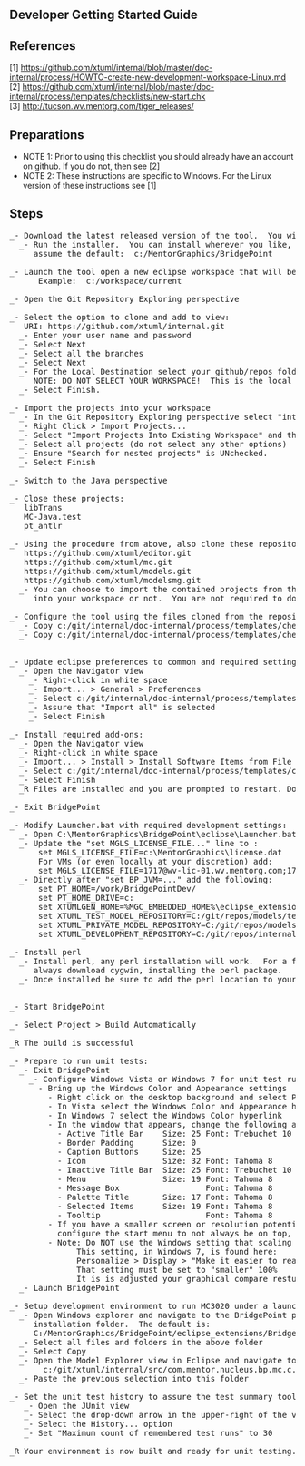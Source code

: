 Developer Getting Started Guide
----------------------------------------

References
------------
[1]  https://github.com/xtuml/internal/blob/master/doc-internal/process/HOWTO-create-new-development-workspace-Linux.md  
[2]  https://github.com/xtuml/internal/blob/master/doc-internal/process/templates/checklists/new-start.chk  
[3]  http://tucson.wv.mentorg.com/tiger_releases/

Preparations
------------
- NOTE 1: Prior to using this checklist you should already have an account on github.  If you do not, then see [2]  
- NOTE 2: These instructions are specific to Windows.  For the Linux version of these instructions see [1]


Steps
------------
<pre>
_- Download the latest released version of the tool.  You will find all the releases at [3]
  _- Run the installer.  You can install wherever you like, but these instructions 
     assume the default:  c:/MentorGraphics/BridgePoint
   
_- Launch the tool open a new eclipse workspace that will become your development workspace.
      Example:  c:/workspace/current

_- Open the Git Repository Exploring perspective

_- Select the option to clone and add to view:
   URI: https://github.com/xtuml/internal.git
  _- Enter your user name and password
  _- Select Next
  _- Select all the branches
  _- Select Next
  _- For the Local Destination select your github/repos folder (e.g. c:/git, which these instructions will use).
     NOTE: DO NOT SELECT YOUR WORKSPACE!  This is the local repository location.
  _- Select Finish.

_- Import the projects into your workspace
  _- In the Git Repository Exploring perspective select "internal"
  _- Right Click > Import Projects...
  _- Select "Import Projects Into Existing Workspace" and then "Next"
  _- Select all projects (do not select any other options)
  _- Ensure "Search for nested projects" is UNchecked.
  _- Select Finish

_- Switch to the Java perspective

_- Close these projects:
   libTrans
   MC-Java.test
   pt_antlr

_- Using the procedure from above, also clone these repositories:
   https://github.com/xtuml/editor.git
   https://github.com/xtuml/mc.git
   https://github.com/xtuml/models.git
   https://github.com/xtuml/modelsmg.git
  _- You can choose to import the contained projects from these repositories 
     into your workspace or not.  You are not required to do so.

_- Configure the tool using the files cloned from the repositories above:
  _- Copy c:/git/internal/doc-internal/process/templates/checklists/development-workspace-setup/BridgePointDev into c:/work
  _- Copy c:/git/internal/doc-internal/process/templates/checklists/development-workspace-setup/dropins/* into c:/MentorGraphics/BridgePoint/eclipse/dropins


_- Update eclipse preferences to common and required settings:
  _- Open the Navigator view
    _- Right-click in white space
    _- Import... > General > Preferences
    _- Select c:/git/internal/doc-internal/process/templates/checklists/development-workspace-setup/EclipsePreferences.epf
    _- Assure that "Import all" is selected
    _- Select Finish
	
_- Install required add-ons:
  _- Open the Navigator view
  _- Right-click in white space
  _- Import... > Install > Install Software Items from File
  _- Select c:/git/internal/doc-internal/process/templates/checklists/development-workspace-setup/xtUML_dev_eclipse_addons.p2f
  _- Select Finish
  _R Files are installed and you are prompted to restart. Do NOT restart
    
_- Exit BridgePoint

_- Modify Launcher.bat with required development settings:
  _- Open C:\MentorGraphics\BridgePoint\eclipse\Launcher.bat in a text editor
  _- Update the "set MGLS_LICENSE_FILE..." line to :
      set MGLS_LICENSE_FILE=c:\MentorGraphics\license.dat   
      For VMs (or even locally at your discretion) add:
      set MGLS_LICENSE_FILE=1717@wv-lic-01.wv.mentorg.com;1717@wv-lic-02.wv.mentorg.com;1717@svr-azt-eng-01  
  _- Directly after "set BP_JVM=..." add the following:
      set PT_HOME=/work/BridgePointDev/
      set PT_HOME_DRIVE=c:
      set XTUMLGEN_HOME=%MGC_EMBEDDED_HOME%\eclipse_extensions\BridgePoint\eclipse\plugins\com.mentor.nucleus.bp.dap.pkg_%BP_VERSION%\bridgepoint
      set XTUML_TEST_MODEL_REPOSITORY=C:/git/repos/models/test/
      set XTUML_PRIVATE_MODEL_REPOSITORY=C:/git/repos/modelsmg/test/
      set XTUML_DEVELOPMENT_REPOSITORY=C:/git/repos/internal

_- Install perl
  _- Install perl, any perl installation will work.  For a free version you can
     always download cygwin, installing the perl package.
  _- Once installed be sure to add the perl location to your PATH variable.

   
_- Start BridgePoint
   
_- Select Project > Build Automatically

_R The build is successful

_- Prepare to run unit tests:
  _- Exit BridgePoint
    _- Configure Windows Vista or Windows 7 for unit test running
      - Bring up the Windows Color and Appearance settings
        - Right click on the desktop background and select Personalize
        - In Vista select the Windows Color and Appearance hyperlink
        - In Windows 7 select the Windows Color hyperlink
        - In the window that appears, change the following attributes:
          - Active Title Bar    Size: 25 Font: Trebuchet 10
          - Border Padding      Size: 0
          - Caption Buttons     Size: 25
          - Icon                Size: 32 Font: Tahoma 8
          - Inactive Title Bar  Size: 25 Font: Trebuchet 10
          - Menu                Size: 19 Font: Tahoma 8
          - Message Box                  Font: Tahoma 8
          - Palette Title       Size: 17 Font: Tahoma 8
          - Selected Items      Size: 19 Font: Tahoma 8
          - Tooltip                      Font: Tahoma 8
        - If you have a smaller screen or resolution potential you may need to
          configure the start menu to not always be on top, or set it to auto-hide.
        - Note: Do NOT use the Windows setting that scaling text to make it easier to see. 
              This setting, in Windows 7, is found here:
              Personalize > Display > "Make it easier to read what is on your machine"
              That setting must be set to "smaller" 100%
              It is is adjusted your graphical compare restuls will not match,
  _- Launch BridgePoint

_- Setup development environment to run MC3020 under a launch configuration
  _- Open Windows explorer and navigate to the BridgePoint plug-in 
     installation folder.  The default is:
     C:/MentorGraphics/BridgePoint/eclipse_extensions/BridgePoint/eclipse/plugins/com.mentor.nucleus.bp.mc.c.binary_"ver"/mc3020
  _- Select all files and folders in the above folder
  _- Select Copy
  _- Open the Model Explorer view in Eclipse and navigate to:
       c:/git/xtuml/internal/src/com.mentor.nucleus.bp.mc.c.binary/mc3020
  _- Paste the previous selection into this folder

_- Set the unit test history to assure the test summary tool capture all results
   _- Open the JUnit view
   _- Select the drop-down arrow in the upper-right of the view
   _- Select the History... option
   _- Set "Maximum count of remembered test runs" to 30 
	
_R Your environment is now built and ready for unit testing.


</pre>
 
